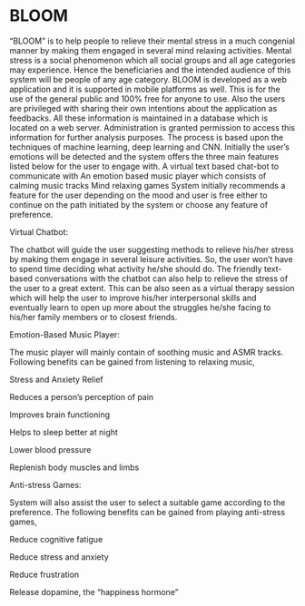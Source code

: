 # BLOOM
“BLOOM” is to help people to relieve their mental stress in a much congenial manner by making them engaged in several mind relaxing activities. Mental stress is a social phenomenon which all social groups and all age categories may experience. Hence the beneficiaries and the intended audience of this system will be people of any age category.
BLOOM is developed as a web application and it is supported in mobile platforms as well. This is for the use of the general public and 100% free for anyone to use. Also the users are privileged with sharing their own intentions about the application as feedbacks. All these information is maintained in a database which is located on a web server. Administration is granted permission to access this information for further analysis purposes.
The process is based upon the techniques of machine learning, deep learning and CNN. Initially the user’s emotions will be detected and the system offers the three main features listed below for the user to engage with.
 A virtual text based chat-bot to communicate with
 An emotion based music player which consists of calming music tracks
 Mind relaxing games
System initially recommends a feature for the user depending on the mood and user is free either to continue on the path initiated by the system or choose any feature of preference.


Virtual Chatbot:

The chatbot will guide the user suggesting methods to relieve his/her stress by making them engage in several leisure activities. So, the user won’t have to spend time deciding what activity he/she should do.
The friendly text-based conversations with the chatbot can also help to relieve the stress of the user to a great extent.
This can be also seen as a virtual therapy session which will help the user to improve his/her interpersonal skills and eventually learn to open up more about the struggles he/she facing to his/her family members or to closest friends.


Emotion-Based Music Player:

The music player will mainly contain of soothing music and ASMR tracks. Following benefits can be gained from listening to relaxing music,

 Stress and Anxiety Relief
 
 Reduces a person’s perception of pain
 
 Improves brain functioning
 
 Helps to sleep better at night
 
 Lower blood pressure
 
 Replenish body muscles and limbs
 
 
 
Anti-stress Games:

System will also assist the user to select a suitable game according to the preference. The following benefits can be gained from playing anti-stress games,
 
 Reduce cognitive fatigue
 
 Reduce stress and anxiety
 
 Reduce frustration
 
 Release dopamine, the “happiness hormone” 
